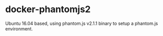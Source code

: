 # docker-phantomjs2

Ubuntu 16.04 based, using phantom.js v2.1.1 binary to setup a phantom.js environment.
